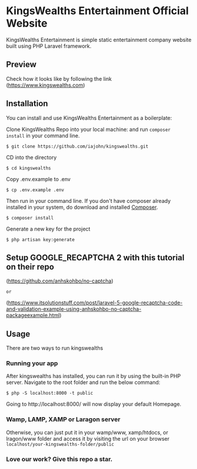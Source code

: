 # KingsWealths Entertainment Official Website

KingsWealths Entertainment is simple static entertainment company website built using PHP Laravel framework.

## Preview
Check how it looks like by following the link (https://www.kingswealths.com)

## Installation
You can install and use KingsWealths Entertainment as a boilerplate:

Clone KingsWealths Repo into your local machine: and run `composer install` in your command line.

```
$ git clone https://github.com/iajohn/kingswealths.git
```

CD into the directory
```
$ cd kingswealths
```

Copy .env.example to .env
```
$ cp .env.example .env
```

Then run in your command line. If you don't have composer already installed in your system, do download and installed  [Composer](https://getcomposer.org/).
```
$ composer install
```

Generate a new key for the project
```
$ php artisan key:generate
```

## Setup GOOGLE_RECAPTCHA 2 with this tutorial on their repo 
(https://github.com/anhskohbo/no-captcha)

` or ` 

(https://www.itsolutionstuff.com/post/laravel-5-google-recaptcha-code-and-validation-example-using-anhskohbo-no-captcha-packageexample.html)

## Usage

There are two ways to run kingswealths

### Running your app
After kingswealths has installed, you can run it by using the built-in PHP server. Navigate to the root folder and run the below command:
```
$ php -S localhost:8000 -t public

```
Going to http://localhost:8000/ will now display your default Homepage.

### Wamp, LAMP, XAMP or Laragon server
Otherwise, you can just put it in your wamp/www, xamp/htdocs, or lragon/www folder and access it by visiting the url on your browser `localhost/your-kingswealths-folder/public`

### Love our work? Give this repo a star.
